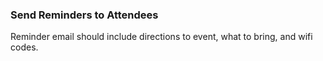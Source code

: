 ### Send Reminders to Attendees

Reminder email should include directions to event, what to bring, and wifi codes.

